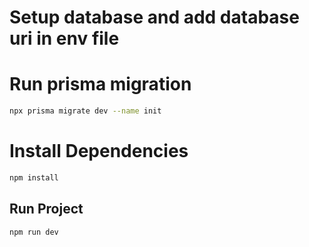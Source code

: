 # Setup database and add database uri in env file

# Run prisma migration

```bash
npx prisma migrate dev --name init
```

# Install Dependencies

```bash
npm install
```

## Run Project

```bash
npm run dev
```
